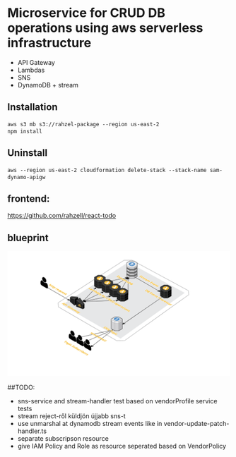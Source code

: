 # Microservice for CRUD DB operations using aws serverless infrastructure
- API Gateway
- Lambdas
- SNS
- DynamoDB + stream

## Installation

```
aws s3 mb s3://rahzel-package --region us-east-2
npm install
```

## Uninstall
```
aws --region us-east-2 cloudformation delete-stack --stack-name sam-dynamo-apigw
```

## frontend:
https://github.com/rahzell/react-todo


## blueprint
![cloudcraft](draft.png)

##TODO:
- sns-service and stream-handler test based on vendorProfile service tests
- stream reject-ről küldjön újjabb sns-t
- use unmarshal at dynamodb stream events like in vendor-update-patch-handler.ts
- separate subscripson resource
- give IAM Policy and Role as resource seperated based on VendorPolicy